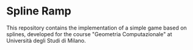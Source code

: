 # Spline Ramp

This repository contains the implementation of a simple game based on splines, developed for the course "Geometria Computazionale" at Università degli Studi di Milano.
